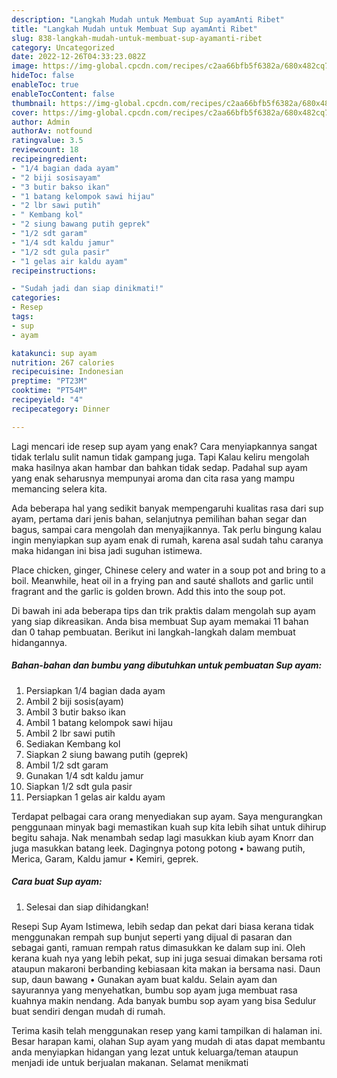 ```yaml
---
description: "Langkah Mudah untuk Membuat Sup ayamAnti Ribet"
title: "Langkah Mudah untuk Membuat Sup ayamAnti Ribet"
slug: 838-langkah-mudah-untuk-membuat-sup-ayamanti-ribet
category: Uncategorized
date: 2022-12-26T04:33:23.082Z
image: https://img-global.cpcdn.com/recipes/c2aa66bfb5f6382a/680x482cq70/sup-ayam-foto-resep-utama.jpg
hideToc: false
enableToc: true
enableTocContent: false
thumbnail: https://img-global.cpcdn.com/recipes/c2aa66bfb5f6382a/680x482cq70/sup-ayam-foto-resep-utama.jpg
cover: https://img-global.cpcdn.com/recipes/c2aa66bfb5f6382a/680x482cq70/sup-ayam-foto-resep-utama.jpg
author: Admin
authorAv: notfound
ratingvalue: 3.5
reviewcount: 18
recipeingredient:
- "1/4 bagian dada ayam"
- "2 biji sosisayam"
- "3 butir bakso ikan"
- "1 batang kelompok sawi hijau"
- "2 lbr sawi putih"
- " Kembang kol"
- "2 siung bawang putih geprek"
- "1/2 sdt garam"
- "1/4 sdt kaldu jamur"
- "1/2 sdt gula pasir"
- "1 gelas air kaldu ayam"
recipeinstructions:

- "Sudah jadi dan siap dinikmati!"
categories:
- Resep
tags:
- sup
- ayam

katakunci: sup ayam 
nutrition: 267 calories
recipecuisine: Indonesian
preptime: "PT23M"
cooktime: "PT54M"
recipeyield: "4"
recipecategory: Dinner

---
```



Lagi mencari ide resep sup ayam yang enak? Cara menyiapkannya sangat tidak terlalu sulit namun tidak gampang juga. Tapi Kalau keliru mengolah maka hasilnya akan hambar dan bahkan tidak sedap. Padahal sup ayam yang enak seharusnya mempunyai aroma dan cita rasa yang mampu memancing selera kita.


Ada beberapa hal yang sedikit banyak mempengaruhi kualitas rasa dari sup ayam, pertama dari jenis bahan, selanjutnya pemilihan bahan segar dan bagus, sampai cara mengolah dan menyajikannya. Tak perlu bingung kalau ingin menyiapkan sup ayam enak di rumah, karena asal sudah tahu caranya maka hidangan ini bisa jadi suguhan istimewa.

Place chicken, ginger, Chinese celery and water in a soup pot and bring to a boil. Meanwhile, heat oil in a frying pan and sauté shallots and garlic until fragrant and the garlic is golden brown. Add this into the soup pot.


Di bawah ini ada beberapa tips dan trik praktis dalam mengolah sup ayam yang siap dikreasikan. Anda bisa membuat Sup ayam memakai 11 bahan dan 0 tahap pembuatan. Berikut ini langkah-langkah dalam membuat hidangannya.

<!--inarticleads1-->

##### Bahan-bahan dan bumbu yang dibutuhkan untuk pembuatan Sup ayam:

1. Persiapkan 1/4 bagian dada ayam
1. Ambil 2 biji sosis(ayam)
1. Ambil 3 butir bakso ikan
1. Ambil 1 batang kelompok sawi hijau
1. Ambil 2 lbr sawi putih
1. Sediakan  Kembang kol
1. Siapkan 2 siung bawang putih (geprek)
1. Ambil 1/2 sdt garam
1. Gunakan 1/4 sdt kaldu jamur
1. Siapkan 1/2 sdt gula pasir
1. Persiapkan 1 gelas air kaldu ayam


Terdapat pelbagai cara orang menyediakan sup ayam. Saya mengurangkan penggunaan minyak bagi memastikan kuah sup kita lebih sihat untuk dihirup begitu sahaja. Nak menambah sedap lagi masukkan kiub ayam Knorr dan juga masukkan batang leek. Dagingnya potong potong • bawang putih, Merica, Garam, Kaldu jamur • Kemiri, geprek. 

<!--inarticleads2-->

##### Cara buat Sup ayam:


1. Selesai dan siap dihidangkan!

Resepi Sup Ayam Istimewa, lebih sedap dan pekat dari biasa kerana tidak menggunakan rempah sup bunjut seperti yang dijual di pasaran dan sebagai ganti, ramuan rempah ratus dimasukkan ke dalam sup ini. Oleh kerana kuah nya yang lebih pekat, sup ini juga sesuai dimakan bersama roti ataupun makaroni berbanding kebiasaan kita makan ia bersama nasi. Daun sup, daun bawang • Gunakan ayam buat kaldu. Selain ayam dan sayurannya yang menyehatkan, bumbu sop ayam juga membuat rasa kuahnya makin nendang. Ada banyak bumbu sop ayam yang bisa Sedulur buat sendiri dengan mudah di rumah. 

Terima kasih telah menggunakan resep yang kami tampilkan di halaman ini. Besar harapan kami, olahan Sup ayam yang mudah di atas dapat membantu anda menyiapkan hidangan yang lezat untuk keluarga/teman ataupun menjadi ide untuk berjualan makanan. Selamat menikmati
